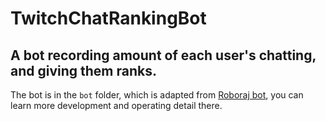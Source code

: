 # TwitchChatRankingBot
A bot recording amount of each user's chatting, and giving them ranks.
------------
The bot is in the `bot` folder, which is adapted from [Roboraj bot](https://github.com/aidanrwt/twitch-bot), you can learn more development and operating detail there.
